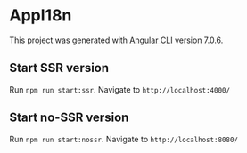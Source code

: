 # AppI18n

This project was generated with [Angular CLI](https://github.com/angular/angular-cli) version 7.0.6.

## Start SSR version

Run `npm run start:ssr`. Navigate to `http://localhost:4000/`

## Start no-SSR version

Run `npm run start:nossr`. Navigate to `http://localhost:8080/`

